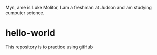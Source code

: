 Myn, ame is Luke Molitor, I am a freshman at Judson and am studying cumputer science.

# hello-world
This repository is to practice using gitHub

